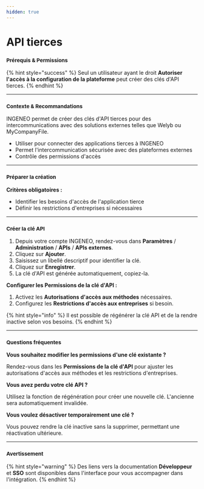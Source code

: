 ```yaml
---
hidden: true
---
```


# API tierces

### <sup>**Prérequis & Permissions**</sup>

{% hint style="success" %}
Seul un utilisateur ayant le droit **Autoriser l'accès à la configuration de la plateforme** peut créer des clés d'API tierces.
{% endhint %}

***

### <sup>**Contexte & Recommandations**</sup>

INGENEO permet de créer des clés d'API tierces pour des intercommunications avec des solutions externes telles que Welyb ou MyCompanyFile.

* Utiliser pour connecter des applications tierces à INGENEO
* Permet l'intercommunication sécurisée avec des plateformes externes
* Contrôle des permissions d'accès

***

### <sup>**Préparer la création**</sup>

**Critères obligatoires :**

* Identifier les besoins d'accès de l'application tierce
* Définir les restrictions d'entreprises si nécessaires

***

### <sup>**Créer la clé API**</sup>

1. Depuis votre compte INGENEO, rendez-vous dans **Paramètres** / **Administration** / **APIs** / **APIs externes**.
2. Cliquez sur **Ajouter**.
3. Saisissez un libellé descriptif pour identifier la clé.
4. Cliquez sur **Enregistrer**.
5. La clé d'API est générée automatiquement, copiez-la.

**Configurer les Permissions de la clé d'API :**

1. Activez les **Autorisations d'accès aux méthodes** nécessaires.
2. Configurez les **Restrictions d'accès aux entreprises** si besoin.

{% hint style="info" %}
Il est possible de régénérer la clé API et de la rendre inactive selon vos besoins.
{% endhint %}

***

### <sup>**Questions fréquentes**</sup>

**Vous souhaitez modifier les permissions d'une clé existante ?**

Rendez-vous dans les **Permissions de la clé d'API** pour ajuster les autorisations d'accès aux méthodes et les restrictions d'entreprises.

**Vous avez perdu votre clé API ?**

Utilisez la fonction de régénération pour créer une nouvelle clé. L'ancienne sera automatiquement invalidée.

**Vous voulez désactiver temporairement une clé ?**

Vous pouvez rendre la clé inactive sans la supprimer, permettant une réactivation ultérieure.

***

### <sup>**Avertissement**</sup>

{% hint style="warning" %}
Des liens vers la documentation **Développeur** et **SSO** sont disponibles dans l'interface pour vous accompagner dans l'intégration.
{% endhint %}
